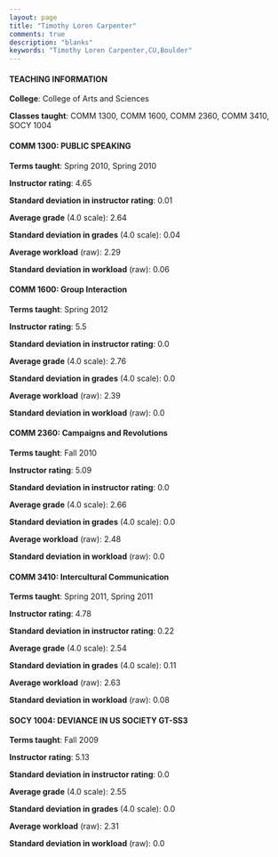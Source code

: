 ```yaml
---
layout: page
title: "Timothy Loren Carpenter" 
comments: true
description: "blanks"
keywords: "Timothy Loren Carpenter,CU,Boulder"
---
```

<head>
<script src="https://ajax.googleapis.com/ajax/libs/jquery/2.1.3/jquery.min.js"></script>
<script src="https://dl.dropboxusercontent.com/s/pc42nxpaw1ea4o9/highcharts.js?dl=0"></script>
<!-- <script src="../assets/js/highcharts.js"></script> -->
<style type="text/css">@font-face {
	font-family: "Bebas Neue";
	src: url(https://www.filehosting.org/file/details/544349/BebasNeue Regular.otf) format("opentype");
	}
	h1.Bebas { 
		font-family: "Bebas Neue", Verdana, Tahoma;
	}
</style>
</head>
	   
#### TEACHING INFORMATION

**College**: College of Arts and Sciences

**Classes taught**: COMM 1300, COMM 1600, COMM 2360, COMM 3410, SOCY 1004

#### COMM 1300: PUBLIC SPEAKING

**Terms taught**: Spring 2010, Spring 2010

**Instructor rating**: 4.65

**Standard deviation in instructor rating**: 0.01

**Average grade** (4.0 scale): 2.64

**Standard deviation in grades** (4.0 scale): 0.04

**Average workload** (raw): 2.29

**Standard deviation in workload** (raw): 0.06

#### COMM 1600: Group Interaction

**Terms taught**: Spring 2012

**Instructor rating**: 5.5

**Standard deviation in instructor rating**: 0.0

**Average grade** (4.0 scale): 2.76

**Standard deviation in grades** (4.0 scale): 0.0

**Average workload** (raw): 2.39

**Standard deviation in workload** (raw): 0.0

#### COMM 2360: Campaigns and Revolutions

**Terms taught**: Fall 2010

**Instructor rating**: 5.09

**Standard deviation in instructor rating**: 0.0

**Average grade** (4.0 scale): 2.66

**Standard deviation in grades** (4.0 scale): 0.0

**Average workload** (raw): 2.48

**Standard deviation in workload** (raw): 0.0

#### COMM 3410: Intercultural Communication

**Terms taught**: Spring 2011, Spring 2011

**Instructor rating**: 4.78

**Standard deviation in instructor rating**: 0.22

**Average grade** (4.0 scale): 2.54

**Standard deviation in grades** (4.0 scale): 0.11

**Average workload** (raw): 2.63

**Standard deviation in workload** (raw): 0.08

#### SOCY 1004: DEVIANCE IN US SOCIETY GT-SS3

**Terms taught**: Fall 2009

**Instructor rating**: 5.13

**Standard deviation in instructor rating**: 0.0

**Average grade** (4.0 scale): 2.55

**Standard deviation in grades** (4.0 scale): 0.0

**Average workload** (raw): 2.31

**Standard deviation in workload** (raw): 0.0

